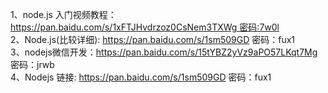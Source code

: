 1、node.js 入门视频教程：https://pan.baidu.com/s/1xFTJHvdrzoz0CsNem3TXWg 密码:7w0l  
2、Node.js(比较详细): https://pan.baidu.com/s/1sm509GD 密码：fux1  
3、nodejs微信开发：https://pan.baidu.com/s/15tYBZ2yVz9aPO57LKqt7Mg 密码：jrwb  
4、Nodejs 链接: https://pan.baidu.com/s/1sm509GD 密码：fux1  
